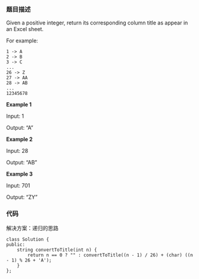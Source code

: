 ### 题目描述

Given a positive integer, return its corresponding column title as appear in an Excel sheet. 

For example:
```
1 -> A
2 -> B
3 -> C
...
26 -> Z
27 -> AA
28 -> AB 
...
12345678
```

**Example 1**

  Input: 1 
  
  Output: “A”


**Example 2**

  Input: 28 
  
  Output: “AB”


**Example 3**

Input: 701 

Output: “ZY”


### 代码 

解决方案：递归的思路

```
class Solution {
public:
    string convertToTitle(int n) {
        return n == 0 ? "" : convertToTitle((n - 1) / 26) + (char) ((n - 1) % 26 + 'A');
    }
};
```
